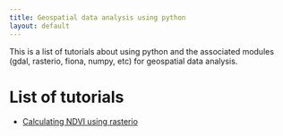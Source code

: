 ```yaml
---
title: Geospatial data analysis using python
layout: default
---
```


This is a list of tutorials about using python and the associated modules (gdal, rasterio, fiona, numpy, etc) for geospatial data analysis.

# List of tutorials
- [Calculating NDVI using rasterio](./NDVI_calc.html)
